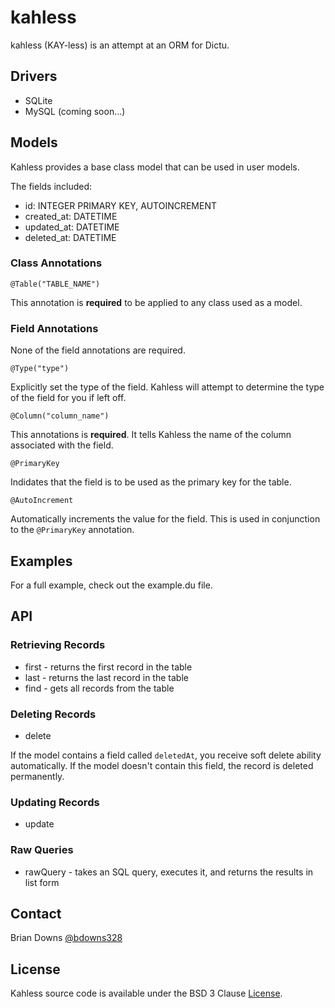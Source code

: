 # kahless 

kahless (KAY-less) is an attempt at an ORM for Dictu.

## Drivers

* SQLite
* MySQL (coming soon...)

## Models

Kahless provides a base class model that can be used in user models. 

The fields included:

* id: INTEGER PRIMARY KEY, AUTOINCREMENT
* created_at: DATETIME
* updated_at: DATETIME
* deleted_at: DATETIME

### Class Annotations

`@Table("TABLE_NAME")`

This annotation is **required** to be applied to any class used as a model.

### Field Annotations

None of the field annotations are required.

`@Type("type")`

Explicitly set the type of the field. Kahless will attempt to determine the type of the field for you if left off.

`@Column("column_name")`

This annotations is **required**. It tells Kahless the name of the column associated with the field.

`@PrimaryKey`

Indidates that the field is to be used as the primary key for the table.

`@AutoIncrement`

Automatically increments the value for the field. This is used in conjunction to the `@PrimaryKey` annotation.

## Examples

For a full example, check out the example.du file.

## API

### Retrieving Records

* first - returns the first record in the table
* last - returns the last record in the table
* find - gets all records from the table

### Deleting Records

* delete

If the model contains a field called `deletedAt`, you receive soft delete ability automatically. If the model doesn't contain this field, the record is deleted permanently.

### Updating Records

* update

### Raw Queries

* rawQuery - takes an SQL query, executes it, and returns the results in list form

## Contact

Brian Downs [@bdowns328](http://twitter.com/bdowns328)

## License

Kahless source code is available under the BSD 3 Clause [License](/LICENSE).
